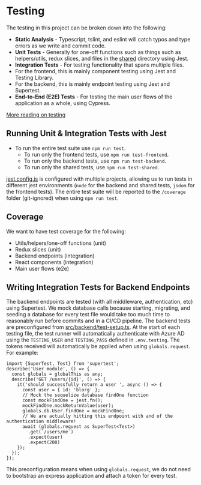 # Testing

The testing in this project can be broken down into the following:

* **Static Analysis** - Typescript, tslint, and eslint will catch typos and type errors as we write and commit code.
* **Unit Tests** - Generally for one-off functions such as things such as helpers/utils, redux slices, and files in the [shared](src/shared) directory using Jest.
* **Integration Tests** - For testing functionality that spans multiple files. 
 * For the frontend, this is mainly component testing using Jest and Testing Library.
 * For the backend, this is mainly endpoint testing using Jest and Supertest.
* **End-to-End (E2E) Tests** - For testing the main user flows of the application as a whole, using Cypress.

[More reading on testing](https://kentcdodds.com/blog/static-vs-unit-vs-integration-vs-e2e-tests)

## Running Unit & Integration Tests with Jest

* To run the entire test suite use `npm run test`.
    * To run only the frontend tests, use `npm run test-frontend`.
    * To run only the backend tests, use `npm run test-backend`.
    * To run only the shared tests, use `npm run test-shared`.
    
[jest.config.js](jest.config.js) is configured with multiple projects, allowing us to run tests in different jest environments (`node` for the backend and shared tests, `jsdom` for the frontend tests). The entire test suite will be reported to the `/coverage` folder (git-ignored) when using `npm run test`.

## Coverage
We want to have test coverage for the following:
* Utils/helpers/one-off functions (unit)
* Redux slices (unit)
* Backend endpoints (integration)
* React components (integration)
* Main user flows (e2e)

## Writing Integration Tests for Backend Endpoints

The backend endpoints are tested (with all middleware, authentication, etc) using Supertest. We mock database calls because starting, migrating, and seeding a database for every test file would take too much time to reasonably run before commits and in a CI/CD pipeline. The backend tests are preconfigured from [src/backend/test-setup.ts](src/backend/test-setup.ts). At the start of each testing file, the test runner will automatically authenticate with Azure AD using the `TESTING_USER` and `TESTING_PASS` defined in `.env.testing`. The tokens received will automatically be applied when using `globals.request`. For example:
```
import {SuperTest, Test} from 'supertest';
describe('User module', () => {
  const globals = globalThis as any;
  describe('GET /users/{id}', () => {
    it('should successfully return a user ', async () => {
      const user = { id: 'blorg' };
      // Mock the sequelize database findOne function
      const mockFindOne = jest.fn();
      mockFindOne.mockReturnValue(user);
      globals.db.User.findOne = mockFindOne;
      // We are actually hitting this endpoint with and of the authentication middleware!
      await (globals.request as SuperTest<Test>)
        .get(`/users/me`)
        .expect(user)
        .expect(200)
    });
  });
});

```
This preconfiguration means when using `globals.request`, we do not need to bootstrap an express application and attach a token for every test.
